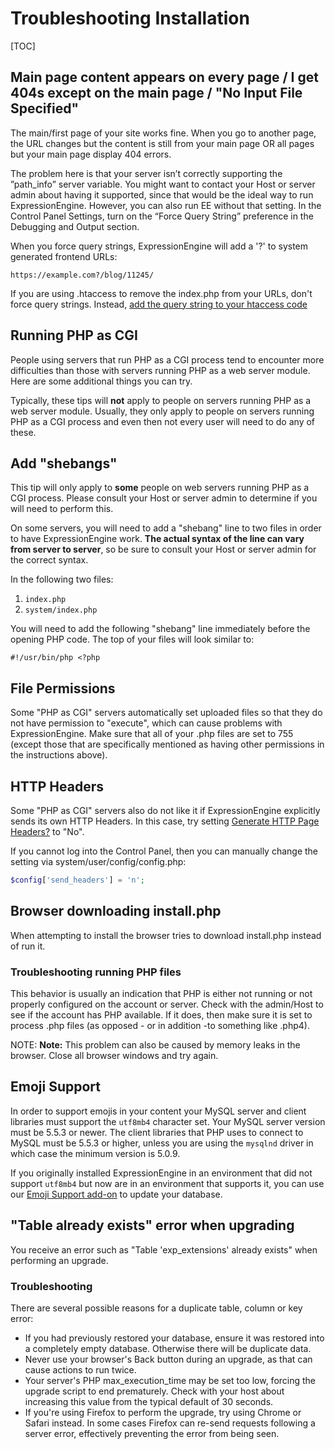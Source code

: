 <!--
    This source file is part of the open source project
    ExpressionEngine User Guide (https://github.com/ExpressionEngine/ExpressionEngine-User-Guide)

    @link      https://expressionengine.com/
    @copyright Copyright (c) 2003-2019, EllisLab Corp. (https://ellislab.com)
    @license   https://expressionengine.com/license Licensed under Apache License, Version 2.0
-->

# Troubleshooting Installation

[TOC]

## Main page content appears on every page / I get 404s except on the main page / "No Input File Specified"

The main/first page of your site works fine. When you go to another page, the URL changes but the content is still from your main page OR all pages but your main page display 404 errors.

The problem here is that your server isn’t correctly supporting the ”path_info” server variable. You might want to contact your Host or server admin about having it supported, since that would be the ideal way to run ExpressionEngine. However, you can also run EE without that setting. In the Control Panel Settings, turn on the “Force Query String” preference in the Debugging and Output section.

When you force query strings, ExpressionEngine will add a '?' to system generated frontend URLs:

    https://example.com?/blog/11245/

If you are using .htaccess to remove the index.php from your URLs, don't force query strings. Instead, [add the query string to your htaccess code](general/remove-index.php.md)

## Running PHP as CGI

People using servers that run PHP as a CGI process tend to encounter more difficulties than those with servers running PHP as a web server module. Here are some additional things you can try.

Typically, these tips will **not** apply to people on servers running PHP as a web server module. Usually, they only apply to people on servers running PHP as a CGI process and even then not every user will need to do any of these.

## Add "shebangs"

This tip will only apply to **some** people on web servers running PHP as a CGI process. Please consult your Host or server admin to determine if you will need to perform this.

On some servers, you will need to add a "shebang" line to two files in order to have ExpressionEngine work. **The actual syntax of the line can vary from server to server**, so be sure to consult your Host or server admin for the correct syntax.

In the following two files:

1. `index.php`
2. `system/index.php`

You will need to add the following "shebang" line immediately before the opening PHP code. The top of your files will look similar to:

    #!/usr/bin/php <?php

## File Permissions

Some "PHP as CGI" servers automatically set uploaded files so that they do not have permission to "execute", which can cause problems with ExpressionEngine. Make sure that all of your .php files are set to 755 (except those that are specifically mentioned as having other permissions in the instructions above).

## HTTP Headers

Some "PHP as CGI" servers also do not like it if ExpressionEngine explicitly sends its own HTTP Headers. In this case, try setting [Generate HTTP Page Headers?](control-panel/settings/debug-output.md) to "No".

If you cannot log into the Control Panel, then you can manually change the setting via system/user/config/config.php:

```php
$config['send_headers'] = 'n';
```

## Browser downloading install.php

When attempting to install the browser tries to download install.php instead of run it.

### Troubleshooting running PHP files

This behavior is usually an indication that PHP is either not running or not properly configured on the account or server. Check with the admin/Host to see if the account has PHP available. If it does, then make sure it is set to process .php files (as opposed - or in addition -to something like .php4).

NOTE: **Note:** This problem can also be caused by memory leaks in the browser. Close all browser windows and try again.

## Emoji Support

In order to support emojis in your content your MySQL server and client libraries must support the `utf8mb4` character set. Your MySQL server version must be 5.5.3 or newer. The client libraries that PHP uses to connect to MySQL must be 5.5.3 or higher, unless you are using the `mysqlnd` driver in which case the minimum version is 5.0.9.

If you originally installed ExpressionEngine in an environment that did not support `utf8mb4` but now are in an environment that supports it, you can use our [Emoji Support add-on](https://github.com/ellislab/emoji-support) to update your database.

## "Table already exists" error when upgrading

You receive an error such as "Table 'exp_extensions' already exists" when performing an upgrade.

### Troubleshooting

There are several possible reasons for a duplicate table, column or key error:

- If you had previously restored your database, ensure it was restored into a completely empty database. Otherwise there will be duplicate data.
- Never use your browser's Back button during an upgrade, as that can cause actions to run twice.
- Your server's PHP max_execution_time may be set too low, forcing the upgrade script to end prematurely. Check with your host about increasing this value from the typical default of 30 seconds.
- If you're using Firefox to perform the upgrade, try using Chrome or Safari instead. In some cases Firefox can re-send requests following a server error, effectively preventing the error from being seen.
